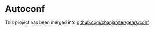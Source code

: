 # Autoconf

This project has been merged into [github.com/chanjarster/gears/conf](https://github.com/chanjarster/gears/tree/master/conf)

